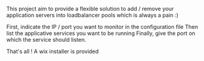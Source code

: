 This project aim to provide a flexible solution to add / remove your application servers into loadbalancer pools which is always a pain :)

First, indicate the IP / port you want to monitor in the configuration file
Then list the applicative services you want to be running
Finally, give the port on which the service should listen.

That's all !
A wix installer is provided 